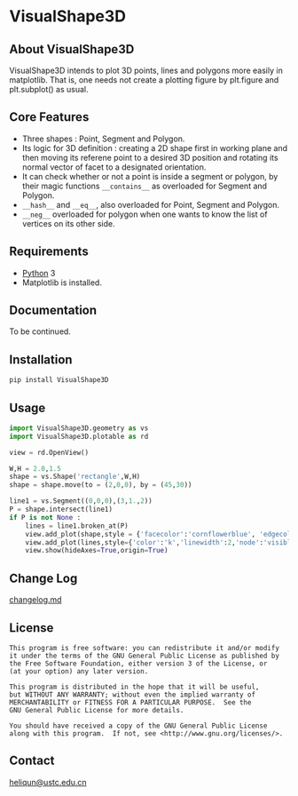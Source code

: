 # VisualShape3D

## About VisualShape3D

VisualShape3D intends to plot 3D points, lines and polygons more easily in matplotlib. That is, one needs not create a plotting figure by plt.figure and plt.subplot() as usual.


## Core Features
- Three shapes : Point, Segment and Polygon.
- Its logic for 3D definition : creating a 2D shape first in working plane and then moving its referene point to a desired 3D position and rotating its normal vector of facet to a designated orientation.
- It can check whether or not a point is inside a segment or polygon, by their magic functions `__contains__` as overloaded for Segment and Polygon.
- `__hash__` and `__eq__`, also overloaded for Point, Segment and Polygon.
- `__neg__` overloaded for polygon when one wants to know the list of vertices on its other side.


## Requirements

* [Python](http://www.python.org) 3 
* Matplotlib is installed.

## Documentation

To be continued.

## Installation
```bash
pip install VisualShape3D
```

## Usage
```Python
import VisualShape3D.geometry as vs
import VisualShape3D.plotable as rd       

view = rd.OpenView()

W,H = 2.0,1.5
shape = vs.Shape('rectangle',W,H)
shape = shape.move(to = (2,0,0), by = (45,30))

line1 = vs.Segment((0,0,0),(3,1.,2))
P = shape.intersect(line1)
if P is not None :
    lines = line1.broken_at(P)
    view.add_plot(shape,style = {'facecolor':'cornflowerblue', 'edgecolor':'navy','alpha':0.5})
    view.add_plot(lines,style={'color':'k','linewidth':2,'node':'visible'})
    view.show(hideAxes=True,origin=True)
```

## Change Log

[changelog.md](changelog.md)

## License

    This program is free software: you can redistribute it and/or modify
    it under the terms of the GNU General Public License as published by
    the Free Software Foundation, either version 3 of the License, or
    (at your option) any later version.

    This program is distributed in the hope that it will be useful,
    but WITHOUT ANY WARRANTY; without even the implied warranty of
    MERCHANTABILITY or FITNESS FOR A PARTICULAR PURPOSE.  See the
    GNU General Public License for more details.

    You should have received a copy of the GNU General Public License
    along with this program.  If not, see <http://www.gnu.org/licenses/>.

## Contact
heliqun@ustc.edu.cn
